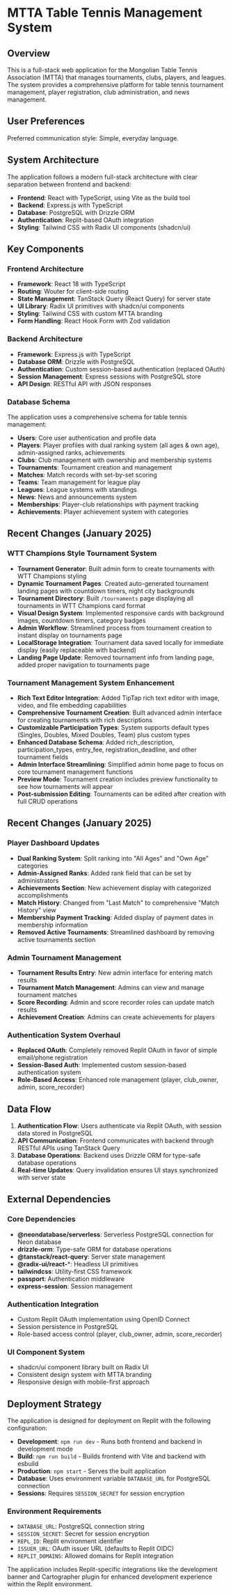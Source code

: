 # MTTA Table Tennis Management System

## Overview

This is a full-stack web application for the Mongolian Table Tennis Association (MTTA) that manages tournaments, clubs, players, and leagues. The system provides a comprehensive platform for table tennis tournament management, player registration, club administration, and news management.

## User Preferences

Preferred communication style: Simple, everyday language.

## System Architecture

The application follows a modern full-stack architecture with clear separation between frontend and backend:

- **Frontend**: React with TypeScript, using Vite as the build tool
- **Backend**: Express.js with TypeScript
- **Database**: PostgreSQL with Drizzle ORM
- **Authentication**: Replit-based OAuth integration
- **Styling**: Tailwind CSS with Radix UI components (shadcn/ui)

## Key Components

### Frontend Architecture
- **Framework**: React 18 with TypeScript
- **Routing**: Wouter for client-side routing
- **State Management**: TanStack Query (React Query) for server state
- **UI Library**: Radix UI primitives with shadcn/ui components
- **Styling**: Tailwind CSS with custom MTTA branding
- **Form Handling**: React Hook Form with Zod validation

### Backend Architecture
- **Framework**: Express.js with TypeScript
- **Database ORM**: Drizzle with PostgreSQL
- **Authentication**: Custom session-based authentication (replaced OAuth)
- **Session Management**: Express sessions with PostgreSQL store
- **API Design**: RESTful API with JSON responses

### Database Schema
The application uses a comprehensive schema for table tennis management:

- **Users**: Core user authentication and profile data
- **Players**: Player profiles with dual ranking system (all ages & own age), admin-assigned ranks, achievements
- **Clubs**: Club management with ownership and membership systems
- **Tournaments**: Tournament creation and management
- **Matches**: Match records with set-by-set scoring
- **Teams**: Team management for league play
- **Leagues**: League systems with standings
- **News**: News and announcements system
- **Memberships**: Player-club relationships with payment tracking
- **Achievements**: Player achievement system with categories

## Recent Changes (January 2025)

### WTT Champions Style Tournament System
- **Tournament Generator**: Built admin form to create tournaments with WTT Champions styling
- **Dynamic Tournament Pages**: Created auto-generated tournament landing pages with countdown timers, night city backgrounds
- **Tournament Directory**: Built `/tournaments` page displaying all tournaments in WTT Champions card format
- **Visual Design System**: Implemented responsive cards with background images, countdown timers, category badges
- **Admin Workflow**: Streamlined process from tournament creation to instant display on tournaments page
- **LocalStorage Integration**: Tournament data saved locally for immediate display (easily replaceable with backend)
- **Landing Page Update**: Removed tournament info from landing page, added proper navigation to tournaments page

### Tournament Management System Enhancement  
- **Rich Text Editor Integration**: Added TipTap rich text editor with image, video, and file embedding capabilities
- **Comprehensive Tournament Creation**: Built advanced admin interface for creating tournaments with rich descriptions
- **Customizable Participation Types**: System supports default types (Singles, Doubles, Mixed Doubles, Team) plus custom types
- **Enhanced Database Schema**: Added rich_description, participation_types, entry_fee, registration_deadline, and other tournament fields
- **Admin Interface Streamlining**: Simplified admin home page to focus on core tournament management functions
- **Preview Mode**: Tournament creation includes preview functionality to see how tournaments will appear
- **Post-submission Editing**: Tournaments can be edited after creation with full CRUD operations

## Recent Changes (January 2025)

### Player Dashboard Updates
- **Dual Ranking System**: Split ranking into "All Ages" and "Own Age" categories
- **Admin-Assigned Ranks**: Added rank field that can be set by administrators
- **Achievements Section**: New achievement display with categorized accomplishments
- **Match History**: Changed from "Last Match" to comprehensive "Match History" view
- **Membership Payment Tracking**: Added display of payment dates in membership information
- **Removed Active Tournaments**: Streamlined dashboard by removing active tournaments section

### Admin Tournament Management
- **Tournament Results Entry**: New admin interface for entering match results
- **Tournament Match Management**: Admins can view and manage tournament matches
- **Score Recording**: Admin and score recorder roles can update match results
- **Achievement Creation**: Admins can create achievements for players

### Authentication System Overhaul
- **Replaced OAuth**: Completely removed Replit OAuth in favor of simple email/phone registration
- **Session-Based Auth**: Implemented custom session-based authentication system
- **Role-Based Access**: Enhanced role management (player, club_owner, admin, score_recorder)

## Data Flow

1. **Authentication Flow**: Users authenticate via Replit OAuth, with session data stored in PostgreSQL
2. **API Communication**: Frontend communicates with backend through RESTful APIs using TanStack Query
3. **Database Operations**: Backend uses Drizzle ORM for type-safe database operations
4. **Real-time Updates**: Query invalidation ensures UI stays synchronized with server state

## External Dependencies

### Core Dependencies
- **@neondatabase/serverless**: Serverless PostgreSQL connection for Neon database
- **drizzle-orm**: Type-safe ORM for database operations
- **@tanstack/react-query**: Server state management
- **@radix-ui/react-***: Headless UI primitives
- **tailwindcss**: Utility-first CSS framework
- **passport**: Authentication middleware
- **express-session**: Session management

### Authentication Integration
- Custom Replit OAuth implementation using OpenID Connect
- Session persistence in PostgreSQL
- Role-based access control (player, club_owner, admin, score_recorder)

### UI Component System
- shadcn/ui component library built on Radix UI
- Consistent design system with MTTA branding
- Responsive design with mobile-first approach

## Deployment Strategy

The application is designed for deployment on Replit with the following configuration:

- **Development**: `npm run dev` - Runs both frontend and backend in development mode
- **Build**: `npm run build` - Builds frontend with Vite and backend with esbuild
- **Production**: `npm start` - Serves the built application
- **Database**: Uses environment variable `DATABASE_URL` for PostgreSQL connection
- **Sessions**: Requires `SESSION_SECRET` for session encryption

### Environment Requirements
- `DATABASE_URL`: PostgreSQL connection string
- `SESSION_SECRET`: Secret for session encryption
- `REPL_ID`: Replit environment identifier
- `ISSUER_URL`: OAuth issuer URL (defaults to Replit OIDC)
- `REPLIT_DOMAINS`: Allowed domains for Replit integration

The application includes Replit-specific integrations like the development banner and Cartographer plugin for enhanced development experience within the Replit environment.